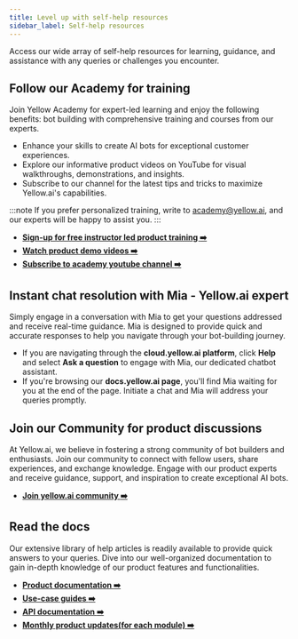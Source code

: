```yaml
---
title: Level up with self-help resources
sidebar_label: Self-help resources
---
```


Access our wide array of self-help resources for learning, guidance, and assistance with any queries or challenges you encounter.

## Follow our Academy for training 

Join Yellow Academy for expert-led learning and enjoy the following benefits:
bot building with comprehensive training and courses from our experts.
- Enhance your skills to create AI bots for exceptional customer experiences.
- Explore our informative product videos on YouTube for visual walkthroughs, demonstrations, and insights.
- Subscribe to our channel for the latest tips and tricks to maximize Yellow.ai's capabilities.

:::note
If you prefer personalized training, write to academy@yellow.ai, and our experts will be happy to assist you.
:::

- [**Sign-up for free instructor led product training :arrow_right:**](https://ascend.yellow.ai/training-registration)
- [**Watch product demo videos :arrow_right:**](https://docs.yellow.ai/docs/tutorials/basics)        
- [**Subscribe to academy youtube channel :arrow_right:**](https://www.youtube.com/@yellowaiacademy)      


## Instant chat resolution with Mia - Yellow.ai expert

Simply engage in a conversation with Mia to get your questions addressed and receive real-time guidance. Mia is designed to provide quick and accurate responses to help you navigate through your bot-building journey.

- If you are navigating through the **cloud.yellow.ai platform**, click **Help** and select **Ask a question** to engage with Mia, our dedicated chatbot assistant. 
- If you're browsing our **docs.yellow.ai page**, you'll find Mia waiting for you at the end of the page. Initiate a chat and Mia will address your queries promptly.

<!--
![](https://hackmd.io/_uploads/S1UFf7Uoh.png)
-->


## Join our Community for product discussions

At Yellow.ai, we believe in fostering a strong community of bot builders and enthusiasts. 
Join our community to connect with fellow users, share experiences, and exchange knowledge. Engage with our product experts and receive guidance, support, and inspiration to create exceptional AI bots.
- [**Join yellow.ai community :arrow_right:**](https://community.yellow.ai/) 


## Read the docs 

Our extensive library of help articles is readily available to provide quick answers to your queries. Dive into our well-organized documentation to gain in-depth knowledge of our product features and functionalities.

* [**Product documentation :arrow_right:**](https://docs.yellow.ai/docs/platform_concepts/getting-started)      
* [**Use-case guides :arrow_right:**](https://docs.yellow.ai/docs/cookbooks/getting_started)      
* [**API documentation :arrow_right:**](https://docs.yellow.ai/api)      
* [**Monthly product updates(for each module) :arrow_right:**](https://docs.yellow.ai/docs/updates/overview)      

